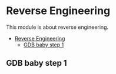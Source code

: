 # Reverse Engineering

This module is about reverse engineering.

- [Reverse Engineering](#reverse-engineering)
  - [GDB baby step 1](#gdb-baby-step-1)

## GDB baby step 1

